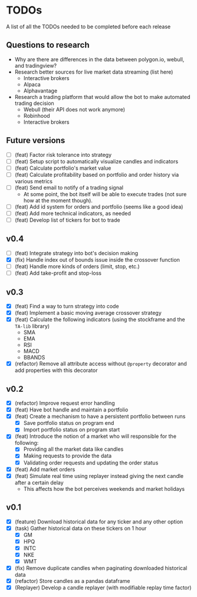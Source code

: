 # TODOs
A list of all the TODOs needed to be completed before each release

## Questions to research
- Why are there are differences in the data between polygon.io, webull, and tradingview?
- Research better sources for live market data streaming (list here)
    - Interactive brokers
    - Alpaca
    - Alphavantage
- Research a trading platform that would allow the bot to make automated trading decision
    - Webull (their API does not work anymore)
    - Robinhood
    - Interactive brokers

## Future versions
- [ ] (feat) Factor risk tolerance into strategy
- [ ] (feat) Setup script to automatically visualize candles and indicators
- [ ] (feat) Calculate portfolio's market value
- [ ] (feat) Calculate profitability based on portfolio and order history via various metrics
- [ ] (feat) Send email to notify of a trading signal
    - At some point, the bot itself will be able to execute trades (not sure how at the moment though).
- [ ] (feat) Add id system for orders and portfolio (seems like a good idea)
- [ ] (feat) Add more technical indicators, as needed
- [ ] (feat) Develop list of tickers for bot to trade

## v0.4
- [ ] (feat) Integrate strategy into bot's decision making
- [x] (fix) Handle index out of bounds issue inside the crossover function
- [ ] (feat) Handle more kinds of orders (limit, stop, etc.)
- [ ] (feat) Add take-profit and stop-loss

## v0.3
- [x] (feat) Find a way to turn strategy into code
- [x] (feat) Implement a basic moving average crossover strategy
- [x] (feat) Calculate the following indicators (using the stockframe and the `TA-lib` library)
    - SMA
    - EMA
    - RSI
    - MACD
    - BBANDS
- [x] (refactor) Remove all attribute access without `@property` decorator and add properties with this decorator

## v0.2
- [x] (refactor) Improve request error handling
- [x] (feat) Have bot handle and maintain a portfolio
- [x] (feat) Create a mechanism to have a persistent portfolio between runs
    - [x] Save portfolio status on program end
    - [x] Import portfolio status on program start
- [x] (feat) Introduce the notion of a market who will responsible for the following:
    - [x] Providing all the market data like candles
    - [x] Making requests to provide the data
    - [x] Validating order requests and updating the order status
- [x] (feat) Add market orders
- [x] (feat) Simulate real time using replayer instead giving the next candle after a certain delay
    - This affects how the bot perceives weekends and market holidays

## v0.1
- [x] (feature) Download historical data for any ticker and any other option
- [x] (task) Gather historical data on these tickers on 1 hour
    - [x] GM
    - [x] HPQ
    - [x] INTC
    - [x] NKE
    - [x] WMT
- [x] (fix) Remove duplicate candles when paginating downloaded historical data
- [x] (refactor) Store candles as a pandas dataframe
- [x] (Replayer) Develop a candle replayer (with modifiable replay time factor)
